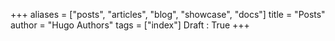 +++
aliases = ["posts", "articles", "blog", "showcase", "docs"]
title = "Posts"
author = "Hugo Authors"
tags = ["index"]
Draft : True
+++
